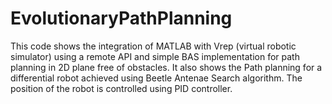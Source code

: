 # EvolutionaryPathPlanning
This code shows the integration of MATLAB with Vrep (virtual robotic simulator) using a remote API and simple BAS implementation for path planning in 2D plane free of obstacles.
It also shows the Path planning for a differential robot achieved using Beetle Antenae Search algorithm.
The position of the robot is controlled using PID controller.

